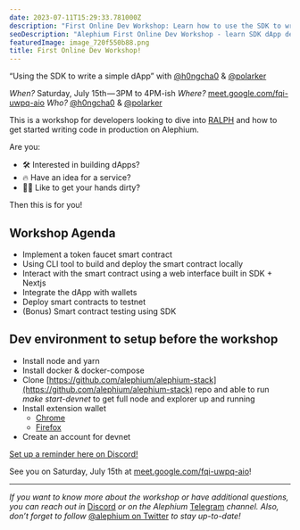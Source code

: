 ```yaml
---
date: 2023-07-11T15:29:33.781000Z
description: "First Online Dev Workshop: Learn how to use the SDK to write a simple dApp with Hongchao and Polarker. Join the interactive development session!"
seoDescription: "Alephium First Online Dev Workshop - learn SDK dApp development with Hongchao and Polarker. Interactive development session and tutorial."
featuredImage: image_720f550b88.png
title: First Online Dev Workshop!
---
```

“Using the SDK to write a simple dApp” with [@h0ngcha0](https://github.com/h0ngcha0) & [@polarker](https://github.com/polarker)

_When?_ Saturday, July 15th — 3PM to 4PM-ish _Where?_ [meet.google.com/fqi-uwpq-aio](http://meet.google.com/fqi-uwpq-aio) _Who?_ [@h0ngcha0](https://github.com/h0ngcha0) & [@polarker](https://github.com/polarker)

This is a workshop for developers looking to dive into [RALPH](https://docs.alephium.org/ralph/getting-started/) and how to get started writing code in production on Alephium.

Are you:

- 🛠️ Interested in building dApps?  
- 🔥 Have an idea for a service?  
- 👨‍💻 Like to get your hands dirty?

Then this is for you!

## Workshop Agenda

- Implement a token faucet smart contract
- Using CLI tool to build and deploy the smart contract locally
- Interact with the smart contract using a web interface built in SDK + Nextjs
- Integrate the dApp with wallets
- Deploy smart contracts to testnet
- (Bonus) Smart contract testing using SDK

## Dev environment to setup before the workshop

- Install node and yarn
- Install docker & docker-compose
- Clone [https://github.com/alephium/alephium-stack](https://github.com/alephium/alephium-stack) repo and able to run _make start-devnet_ to get full node and explorer up and running
- Install extension wallet  
   - [Chrome](https://chrome.google.com/webstore/detail/alephium-extension-wallet/gdokollfhmnbfckbobkdbakhilldkhcj)
   - [Firefox](https://addons.mozilla.org/en-US/firefox/addon/alephiumextensionwallet/)
- Create an account for devnet

[Set up a reminder here on Discord!](https://discord.gg/eccjKX5g?event=1128346091822264413)

See you on Saturday, July 15th at [meet.google.com/fqi-uwpq-aio](http://meet.google.com/fqi-uwpq-aio)!

---

_If you want to know more about the workshop or have additional questions, you can reach out in_ [Discord](/discord) _or on the Alephium_ [Telegram](https://t.me/alephiumgroup) _channel. Also, don’t forget to follow_ [@alephium on Twitter](https://twitter.com/alephium) _to stay up-to-date!_
